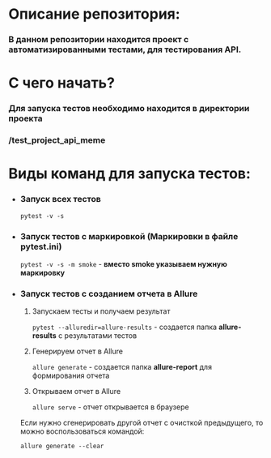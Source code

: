 # **Описание репозитория:**

### В данном репозитории находится проект с автоматизированными тестами, для тестирования API.

# **С чего начать?**

### Для запуска тестов необходимо находится в директории проекта 
### **/test_project_api_meme**

# **Виды команд для запуска тестов:**

* ### Запуск всех тестов

    `pytest -v -s`

* ### Запуск тестов с маркировкой (Маркировки в файле pytest.ini)

    `pytest -v -s -m smoke` - **вместо smoke указываем нужную маркировку**

* ### Запуск тестов с созданием отчета в Allure
  1. Запускаем тесты и получаем результат

        `pytest --alluredir=allure-results` - создается папка **allure-results** с результатами тестов
  2. Генерируем отчет в Allure

        `allure generate` - создается папка **allure-report** для формирования отчета

  3. Открываем отчет в Allure

        `allure serve` - отчет открывается в браузере

    Если нужно сгенерировать другой отчет с очисткой предыдущего, то можно воспользоваться командой:

    `allure generate --clear`